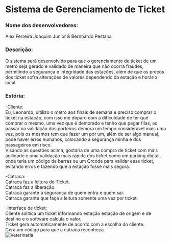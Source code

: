 # Sistema de Gerenciamento de Ticket
### Nome dos desenvolvedores: </br>
Alex Ferreira Joaquim Junior & Bernnardo Pestana </br>
### Descrição: </br>
O sistema será desenvolvido para que o gerenciamento de ticket de um metro seja gerado e validado de maneira que não ocorra fraudes, permitindo a segurança e integridade das estações, além de que os preços dos ticket sofra alterações de valores dependendo da estação e horário local.
### Estória: </br>
-Cliente:</br>
Eu, Leonardo, ultilizo o metro aos finais de semana e preciso comprar o ticket na estação, com isso me deparo com a dificuldade de ter que comprar o mesmo, uma vez que é demorado e tenho que pegar filas, ao passar na validação dos porteiros demora um tempo consideravel mais uma vez, pois os mesmos tem que fazer um por um, além de ser algo manual, pode haver erros humanos, colocando a segurança minha e dos passageiros em risco.<br>
Visando as questões acima, gostaria de uma compra de ticket com mais agilidade e uma validação mais rápida dos ticket como um parking digital, onde teria um código de barras ou um Qrcode para validar esse ticket, evitando erros e fazendo que a estação fosse mais segura.

-Catraca: </br>
Catraca faz a leitura do Ticket.</br>
Catraca faz a liberação.</br>
Catraca garante a segurança de quem entra e quem sai.</br>
Catraca garante que faça a leitura somente uma vez por ticket.</br>

-Interface de ticket:</br>
Cliente solitica um ticket informando estação estação de origem e de destino e o software calcula o valor.</br>
Ticket gera automaticamente de acordo com a escolha do cliente.</br>
Gera um código para que a catraca reconheça.</br>
![Veterinaria](https://user-images.githubusercontent.com/54729180/186043711-27cc413a-fc21-41ff-8093-2cb76b5231a3.jpeg)
